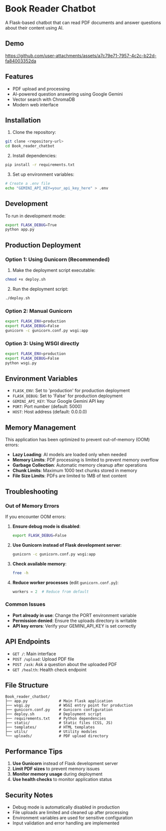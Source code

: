 # Book Reader Chatbot

A Flask-based chatbot that can read PDF documents and answer questions about their content using AI.

## Demo

https://github.com/user-attachments/assets/a7c79e71-7957-4c2c-b22d-fa84003352da

## Features

- PDF upload and processing
- AI-powered question answering using Google Gemini
- Vector search with ChromaDB
- Modern web interface

## Installation

1. Clone the repository:
```bash
git clone <repository-url>
cd Book_reader_chatbot
```

2. Install dependencies:
```bash
pip install -r requirements.txt
```

3. Set up environment variables:
```bash
# Create a .env file
echo "GEMINI_API_KEY=your_api_key_here" > .env
```

## Development

To run in development mode:
```bash
export FLASK_DEBUG=True
python app.py
```

## Production Deployment

### Option 1: Using Gunicorn (Recommended)

1. Make the deployment script executable:
```bash
chmod +x deploy.sh
```

2. Run the deployment script:
```bash
./deploy.sh
```

### Option 2: Manual Gunicorn

```bash
export FLASK_ENV=production
export FLASK_DEBUG=False
gunicorn -c gunicorn.conf.py wsgi:app
```

### Option 3: Using WSGI directly

```bash
export FLASK_ENV=production
export FLASK_DEBUG=False
python wsgi.py
```

## Environment Variables

- `FLASK_ENV`: Set to 'production' for production deployment
- `FLASK_DEBUG`: Set to 'False' for production deployment
- `GEMINI_API_KEY`: Your Google Gemini API key
- `PORT`: Port number (default: 5000)
- `HOST`: Host address (default: 0.0.0.0)

## Memory Management

This application has been optimized to prevent out-of-memory (OOM) errors:

- **Lazy Loading**: AI models are loaded only when needed
- **Memory Limits**: PDF processing is limited to prevent memory overflow
- **Garbage Collection**: Automatic memory cleanup after operations
- **Chunk Limits**: Maximum 1000 text chunks stored in memory
- **File Size Limits**: PDFs are limited to 1MB of text content

## Troubleshooting

### Out of Memory Errors

If you encounter OOM errors:

1. **Ensure debug mode is disabled**:
   ```bash
   export FLASK_DEBUG=False
   ```

2. **Use Gunicorn instead of Flask development server**:
   ```bash
   gunicorn -c gunicorn.conf.py wsgi:app
   ```

3. **Check available memory**:
   ```bash
   free -h
   ```

4. **Reduce worker processes** (edit `gunicorn.conf.py`):
   ```python
   workers = 2  # Reduce from default
   ```

### Common Issues

- **Port already in use**: Change the PORT environment variable
- **Permission denied**: Ensure the uploads directory is writable
- **API key errors**: Verify your GEMINI_API_KEY is set correctly

## API Endpoints

- `GET /`: Main interface
- `POST /upload`: Upload PDF file
- `POST /ask`: Ask a question about the uploaded PDF
- `GET /health`: Health check endpoint

## File Structure

```
Book_reader_chatbot/
├── app.py              # Main Flask application
├── wsgi.py             # WSGI entry point for production
├── gunicorn.conf.py    # Gunicorn configuration
├── deploy.sh           # Deployment script
├── requirements.txt    # Python dependencies
├── static/             # Static files (CSS, JS)
├── templates/          # HTML templates
├── utils/              # Utility modules
└── uploads/            # PDF upload directory
```

## Performance Tips

1. **Use Gunicorn** instead of Flask development server
2. **Limit PDF sizes** to prevent memory issues
3. **Monitor memory usage** during deployment
4. **Use health checks** to monitor application status

## Security Notes

- Debug mode is automatically disabled in production
- File uploads are limited and cleaned up after processing
- Environment variables are used for sensitive configuration
- Input validation and error handling are implemented
